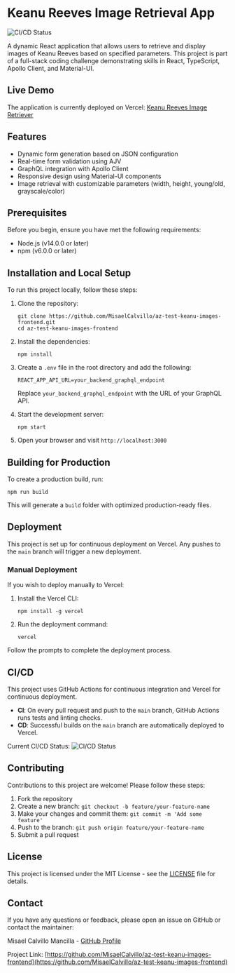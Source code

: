 # Keanu Reeves Image Retrieval App

![CI/CD Status](https://github.com/MisaelCalvillo/az-test-keanu-images-frontend/actions/workflows/main.yml/badge.svg)

A dynamic React application that allows users to retrieve and display images of Keanu Reeves based on specified parameters. This project is part of a full-stack coding challenge demonstrating skills in React, TypeScript, Apollo Client, and Material-UI.

## Live Demo

The application is currently deployed on Vercel: [Keanu Reeves Image Retriever](https://az-test-keanu-images-app.vercel.app/)

## Features

- Dynamic form generation based on JSON configuration
- Real-time form validation using AJV
- GraphQL integration with Apollo Client
- Responsive design using Material-UI components
- Image retrieval with customizable parameters (width, height, young/old, grayscale/color)

## Prerequisites

Before you begin, ensure you have met the following requirements:

- Node.js (v14.0.0 or later)
- npm (v6.0.0 or later)

## Installation and Local Setup

To run this project locally, follow these steps:

1. Clone the repository:
   ```
   git clone https://github.com/MisaelCalvillo/az-test-keanu-images-frontend.git
   cd az-test-keanu-images-frontend
   ```

2. Install the dependencies:
   ```
   npm install
   ```

3. Create a `.env` file in the root directory and add the following:
   ```
   REACT_APP_API_URL=your_backend_graphql_endpoint
   ```
   Replace `your_backend_graphql_endpoint` with the URL of your GraphQL API.

4. Start the development server:
   ```
   npm start
   ```

5. Open your browser and visit `http://localhost:3000`

## Building for Production

To create a production build, run:

```
npm run build
```

This will generate a `build` folder with optimized production-ready files.

## Deployment

This project is set up for continuous deployment on Vercel. Any pushes to the `main` branch will trigger a new deployment.

### Manual Deployment

If you wish to deploy manually to Vercel:

1. Install the Vercel CLI:
   ```
   npm install -g vercel
   ```

2. Run the deployment command:
   ```
   vercel
   ```

Follow the prompts to complete the deployment process.

## CI/CD

This project uses GitHub Actions for continuous integration and Vercel for continuous deployment.

- **CI**: On every pull request and push to the `main` branch, GitHub Actions runs tests and linting checks.
- **CD**: Successful builds on the `main` branch are automatically deployed to Vercel.

Current CI/CD Status: ![CI/CD Status](https://github.com/MisaelCalvillo/az-test-keanu-images-frontend/actions/workflows/main.yml/badge.svg)

## Contributing

Contributions to this project are welcome! Please follow these steps:

1. Fork the repository
2. Create a new branch: `git checkout -b feature/your-feature-name`
3. Make your changes and commit them: `git commit -m 'Add some feature'`
4. Push to the branch: `git push origin feature/your-feature-name`
5. Submit a pull request

## License

This project is licensed under the MIT License - see the [LICENSE](LICENSE) file for details.

## Contact

If you have any questions or feedback, please open an issue on GitHub or contact the maintainer:

Misael Calvillo Mancilla - [GitHub Profile](https://github.com/MisaelCalvillo)

Project Link: [https://github.com/MisaelCalvillo/az-test-keanu-images-frontend](https://github.com/MisaelCalvillo/az-test-keanu-images-frontend)